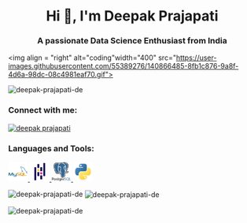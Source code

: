 <h1 align="center">Hi 👋, I'm Deepak Prajapati</h1>
<h3 align="center">A passionate Data Science Enthusiast from India</h3>

<img align = "right" alt="coding"width="400" src="https://user-images.githubusercontent.com/55389276/140866485-8fb1c876-9a8f-4d6a-98dc-08c4981eaf70.gif">

<p align="left"> <img src="https://komarev.com/ghpvc/?username=deepak-prajapati-de&label=Profile%20views&color=0e75b6&style=flat" alt="deepak-prajapati-de" /> </p>

<h3 align="left">Connect with me:</h3>
<p align="left">
<a href="https://linkedin.com/in/deepak prajapati" target="blank"><img align="center" src="https://raw.githubusercontent.com/rahuldkjain/github-profile-readme-generator/master/src/images/icons/Social/linked-in-alt.svg" alt="deepak prajapati" height="30" width="40" /></a>
</p>

<h3 align="left">Languages and Tools:</h3>
<p align="left"> <a href="https://www.mysql.com/" target="_blank" rel="noreferrer"> <img src="https://raw.githubusercontent.com/devicons/devicon/master/icons/mysql/mysql-original-wordmark.svg" alt="mysql" width="40" height="40"/> </a> <a href="https://pandas.pydata.org/" target="_blank" rel="noreferrer"> <img src="https://raw.githubusercontent.com/devicons/devicon/2ae2a900d2f041da66e950e4d48052658d850630/icons/pandas/pandas-original.svg" alt="pandas" width="40" height="40"/> </a> <a href="https://www.postgresql.org" target="_blank" rel="noreferrer"> <img src="https://raw.githubusercontent.com/devicons/devicon/master/icons/postgresql/postgresql-original-wordmark.svg" alt="postgresql" width="40" height="40"/> </a> <a href="https://www.python.org" target="_blank" rel="noreferrer"> <img src="https://raw.githubusercontent.com/devicons/devicon/master/icons/python/python-original.svg" alt="python" width="40" height="40"/> </a> </p>

<p><img align="left" src="https://github-readme-stats.vercel.app/api/top-langs?username=deepak-prajapati-de&show_icons=true&locale=en&layout=compact" alt="deepak-prajapati-de" /></p>

<p>&nbsp;<img align="center" src="https://github-readme-stats.vercel.app/api?username=deepak-prajapati-de&show_icons=true&locale=en" alt="deepak-prajapati-de" /></p>

<p><img align="center" src="https://github-readme-streak-stats.herokuapp.com/?user=deepak-prajapati-de&" alt="deepak-prajapati-de" /></p>
